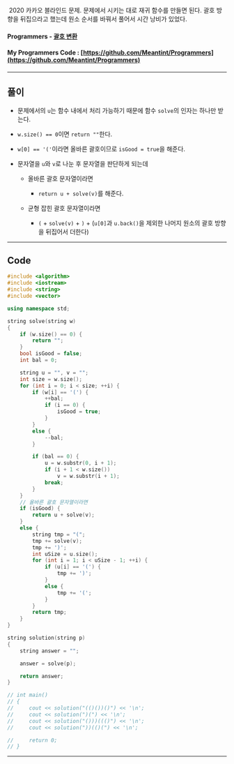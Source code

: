 &nbsp;2020 카카오 블라인드 문제. 문제에서 시키는 대로 재귀 함수를 만들면 된다. 괄호 방향을 뒤집으라고 했는데 원소 순서를 바꿔서 풀어서 시간 낭비가 있었다.

#### Programmers - [괄호 변환](https://programmers.co.kr/learn/courses/30/lessons/60058)
#### My Programmers Code : [https://github.com/Meantint/Programmers](https://github.com/Meantint/Programmers)

<hr>

## 풀이

- 문제에서의 `u`는 함수 내에서 처리 가능하기 때문에 함수 `solve`의 인자는 하나만 받는다.

- `w.size() == 0`이면 `return ""`한다.

- `w[0] == '('`이라면 올바른 괄호이므로 `isGood = true`을 해준다.

- 문자열을 `u`와 `v`로 나눈 후 문자열을 판단하게 되는데

  - 올바른 괄호 문자열이라면
    
    - `return u + solve(v)`를 해준다.
   
  - 균형 잡힌 괄호 문자열이라면
  
    - `(` + `solve(v)` + `)` + (`u[0]`과 `u.back()`을 제외한 나머지 원소의 괄호 방향을 뒤집어서 더한다)
  
<hr>

## Code
```cpp
#include <algorithm>
#include <iostream>
#include <string>
#include <vector>

using namespace std;

string solve(string w)
{
    if (w.size() == 0) {
        return "";
    }
    bool isGood = false;
    int bal = 0;

    string u = "", v = "";
    int size = w.size();
    for (int i = 0; i < size; ++i) {
        if (w[i] == '(') {
            ++bal;
            if (i == 0) {
                isGood = true;
            }
        }
        else {
            --bal;
        }

        if (bal == 0) {
            u = w.substr(0, i + 1);
            if (i + 1 < w.size())
                v = w.substr(i + 1);
            break;
        }
    }
    // 올바른 괄호 문자열이라면
    if (isGood) {
        return u + solve(v);
    }
    else {
        string tmp = "(";
        tmp += solve(v);
        tmp += ')';
        int uSize = u.size();
        for (int i = 1; i < uSize - 1; ++i) {
            if (u[i] == '(') {
                tmp += ')';
            }
            else {
                tmp += '(';
            }
        }
        return tmp;
    }
}

string solution(string p)
{
    string answer = "";

    answer = solve(p);

    return answer;
}

// int main()
// {
//     cout << solution("(()())()") << '\n';
//     cout << solution(")(") << '\n';
//     cout << solution("()))((()") << '\n';
//     cout << solution("))(()(") << '\n';

//     return 0;
// }
```

<hr>